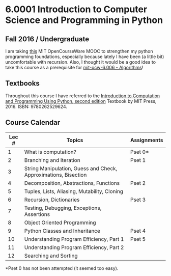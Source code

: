 # 6.0001 Introduction to Computer Science and Programming in Python

## Fall 2016 / Undergraduate
I am taking [this]() MIT OpenCourseWare MOOC to strengthen my python programming foundations, especially because lately I have been (a little bit) uncomfortable with recursion. Also, I thought it would be a good idea to take this course as a prerequisite for [mit-ocw-6.006 - Algorithms](https://github.com/keivalya/mit-ocw-6006)!

## Textbooks
Throughout this course I have referred to the [
Introduction to Computation and Programming Using Python, second edition](https://mitpress.mit.edu/9780262529624/introduction-to-computation-and-programming-using-python/) Textbook by MIT Press, 2016. ISBN: 9780262529624.

## Course Calendar

| **Lec #** | **Topics**                                    | **Assignments**               |
|-----------|-----------------------------------------------|--------------------------------|
| 1         | What is computation?                         | Pset 0*               |
| 2         | Branching and Iteration                      | Pset 1               |
| 3         | String Manipulation, Guess and Check, Approximations, Bisection |                   |
| 4         | Decomposition, Abstractions, Functions       | Pset 2               |
| 5         | Tuples, Lists, Aliasing, Mutability, Cloning |                    |
| 6         | Recursion, Dictionaries                      | Pset 3               |
| 7         | Testing, Debugging, Exceptions, Assertions   |           |
| 8         | Object Oriented Programming                  |                                |
| 9         | Python Classes and Inheritance               | Pset 4   |
| 10        | Understanding Program Efficiency, Part 1     | Pset 5   |
| 11        | Understanding Program Efficiency, Part 2     |                                |
| 12        | Searching and Sorting                        |         |

*Pset 0 has not been attempted (it seemed too easy).